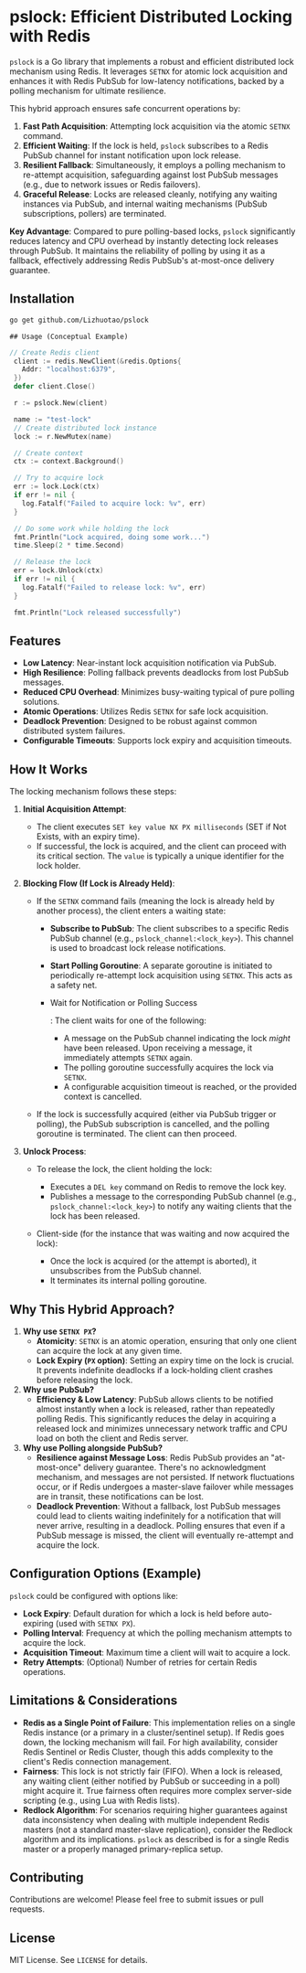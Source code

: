 # pslock: Efficient Distributed Locking with Redis
   
   `pslock` is a Go library that implements a robust and efficient distributed lock mechanism using Redis. It leverages `SETNX` for atomic lock acquisition and enhances it with Redis PubSub for low-latency notifications, backed by a polling mechanism for ultimate resilience.
   
   This hybrid approach ensures safe concurrent operations by:
   
   1. **Fast Path Acquisition**: Attempting lock acquisition via the atomic `SETNX` command.
   2. **Efficient Waiting**: If the lock is held, `pslock` subscribes to a Redis PubSub channel for instant notification upon lock release.
   3. **Resilient Fallback**: Simultaneously, it employs a polling mechanism to re-attempt acquisition, safeguarding against lost PubSub messages (e.g., due to network issues or Redis failovers).
   4. **Graceful Release**: Locks are released cleanly, notifying any waiting instances via PubSub, and internal waiting mechanisms (PubSub subscriptions, pollers) are terminated.
   
   **Key Advantage**: Compared to pure polling-based locks, `pslock` significantly reduces latency and CPU overhead by instantly detecting lock releases through PubSub. It maintains the reliability of polling by using it as a fallback, effectively addressing Redis PubSub's at-most-once delivery guarantee.

   ## Installation
   
   ```bash
   go get github.com/Lizhuotao/pslock
   ```
    ## Usage (Conceptual Example)
   ```go
   // Create Redis client
    client := redis.NewClient(&redis.Options{
      Addr: "localhost:6379",
    })
    defer client.Close()

    r := pslock.New(client)

    name := "test-lock"
    // Create distributed lock instance
    lock := r.NewMutex(name)

    // Create context
    ctx := context.Background()

    // Try to acquire lock
    err := lock.Lock(ctx)
    if err != nil {
      log.Fatalf("Failed to acquire lock: %v", err)
    }

    // Do some work while holding the lock
    fmt.Println("Lock acquired, doing some work...")
    time.Sleep(2 * time.Second)

    // Release the lock
    err = lock.Unlock(ctx)
    if err != nil {
      log.Fatalf("Failed to release lock: %v", err)
    }

    fmt.Println("Lock released successfully")
   ```


   ## Features
   
   - **Low Latency**: Near-instant lock acquisition notification via PubSub.
   - **High Resilience**: Polling fallback prevents deadlocks from lost PubSub messages.
   - **Reduced CPU Overhead**: Minimizes busy-waiting typical of pure polling solutions.
   - **Atomic Operations**: Utilizes Redis `SETNX` for safe lock acquisition.
   - **Deadlock Prevention**: Designed to be robust against common distributed system failures.
   - **Configurable Timeouts**: Supports lock expiry and acquisition timeouts.
   
   ## How It Works
   
   The locking mechanism follows these steps:
   
   1. **Initial Acquisition Attempt**:
   
      - The client executes `SET key value NX PX milliseconds` (SET if Not Exists, with an expiry time).
      - If successful, the lock is acquired, and the client can proceed with its critical section. The `value` is typically a unique identifier for the lock holder.
   
   2. **Blocking Flow (If Lock is Already Held)**:
   
      - If the `SETNX` command fails (meaning the lock is already held by another process), the client enters a waiting state:

   
        - **Subscribe to PubSub**: The client subscribes to a specific Redis PubSub channel (e.g., `pslock_channel:<lock_key>`). This channel is used to broadcast lock release notifications.
   
        - **Start Polling Goroutine**: A separate goroutine is initiated to periodically re-attempt lock acquisition using `SETNX`. This acts as a safety net.
   
        - Wait for Notification or Polling Success
   
          : The client waits for one of the following:
   
          - A message on the PubSub channel indicating the lock *might* have been released. Upon receiving a message, it immediately attempts `SETNX` again.
          - The polling goroutine successfully acquires the lock via `SETNX`.
          - A configurable acquisition timeout is reached, or the provided context is cancelled.
   
      - If the lock is successfully acquired (either via PubSub trigger or polling), the PubSub subscription is cancelled, and the polling goroutine is terminated. The client can then proceed.
   
   3. **Unlock Process**:
   
      - To release the lock, the client holding the lock:
   
        - Executes a `DEL key` command on Redis to remove the lock key.
        - Publishes a message to the corresponding PubSub channel (e.g., `pslock_channel:<lock_key>`) to notify any waiting clients that the lock has been released.
   
      - Client-side (for the instance that was waiting and now acquired the lock):
        - Once the lock is acquired (or the attempt is aborted), it unsubscribes from the PubSub channel.
        - It terminates its internal polling goroutine.
   
   ## Why This Hybrid Approach?
   
   1. **Why use `SETNX PX`?**
      - **Atomicity**: `SETNX` is an atomic operation, ensuring that only one client can acquire the lock at any given time.
      - **Lock Expiry (`PX` option)**: Setting an expiry time on the lock is crucial. It prevents indefinite deadlocks if a lock-holding client crashes before releasing the lock.
   2. **Why use PubSub?**
      - **Efficiency & Low Latency**: PubSub allows clients to be notified almost instantly when a lock is released, rather than repeatedly polling Redis. This significantly reduces the delay in acquiring a released lock and minimizes unnecessary network traffic and CPU load on both the client and Redis server.
   3. **Why use Polling alongside PubSub?**
      - **Resilience against Message Loss**: Redis PubSub provides an "at-most-once" delivery guarantee. There's no acknowledgment mechanism, and messages are not persisted. If network fluctuations occur, or if Redis undergoes a master-slave failover while messages are in transit, these notifications can be lost.
      - **Deadlock Prevention**: Without a fallback, lost PubSub messages could lead to clients waiting indefinitely for a notification that will never arrive, resulting in a deadlock. Polling ensures that even if a PubSub message is missed, the client will eventually re-attempt and acquire the lock.



   
   ## Configuration Options (Example)
   
   `pslock` could be configured with options like:
   
   - **Lock Expiry**: Default duration for which a lock is held before auto-expiring (used with `SETNX PX`).
   - **Polling Interval**: Frequency at which the polling mechanism attempts to acquire the lock.
   - **Acquisition Timeout**: Maximum time a client will wait to acquire a lock.
   - **Retry Attempts**: (Optional) Number of retries for certain Redis operations.
   
   ## Limitations & Considerations
   
   - **Redis as a Single Point of Failure**: This implementation relies on a single Redis instance (or a primary in a cluster/sentinel setup). If Redis goes down, the locking mechanism will fail. For high availability, consider Redis Sentinel or Redis Cluster, though this adds complexity to the client's Redis connection management.
   - **Fairness**: This lock is not strictly fair (FIFO). When a lock is released, any waiting client (either notified by PubSub or succeeding in a poll) might acquire it. True fairness often requires more complex server-side scripting (e.g., using Lua with Redis lists).
   - **Redlock Algorithm**: For scenarios requiring higher guarantees against data inconsistency when dealing with multiple independent Redis masters (not a standard master-slave replication), consider the Redlock algorithm and its implications. `pslock` as described is for a single Redis master or a properly managed primary-replica setup.
   
   ## Contributing
   
   Contributions are welcome! Please feel free to submit issues or pull requests.
   
   ## License
   
   MIT License. See `LICENSE` for details.